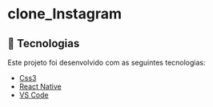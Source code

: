 # clone_Instagram #


## :hammer: Tecnologias

Este projeto foi desenvolvido com as seguintes tecnologias:

- [Css3](https://devdocs.io/css/)
- [React Native](https://reactnative.dev/)
- [VS Code](https://code.visualstudio.com/) 
